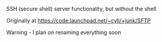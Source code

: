 SSH (secure shell) server functionality, but without the shell

Originally at https://code.launchpad.net/~cyli/+junk/SFTP

Warning - I plan on renaming everything soon
